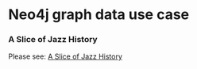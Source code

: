 # Neo4j graph data use case

### A Slice of Jazz History

Please see: [A Slice of Jazz History](https://github.com/barrynormal/NeoTest/blob/main/jazz_history.adoc)